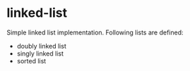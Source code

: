 # linked-list

Simple linked list implementation. Following lists are defined:
  * doubly linked list
  * singly linked list
  * sorted list
  
